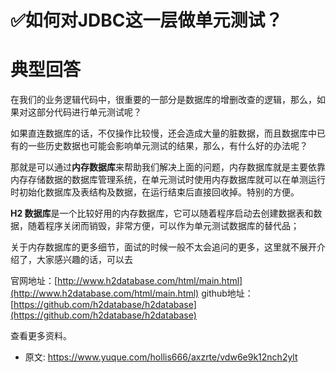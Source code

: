 # ✅如何对JDBC这一层做单元测试？
<!--page header-->

<a name="bzqYJ"></a>
# 典型回答

在我们的业务逻辑代码中，很重要的一部分是数据库的增删改查的逻辑，那么，如果对这部分代码进行单元测试呢？

如果直连数据库的话，不仅操作比较慢，还会造成大量的脏数据，而且数据库中已有的一些历史数据也可能会影响单元测试的结果，那么，有什么好的办法呢？

那就是可以通过**内存数据库**来帮助我们解决上面的问题，内存数据库就是主要依靠内存存储数据的数据库管理系统，在单元测试时使用内存数据库就可以在单测运行时初始化数据库及表结构及数据，在运行结束后直接回收掉。特别的方便。

**H2 数据库**是一个比较好用的内存数据库，它可以随着程序启动去创建数据表和数据，随着程序关闭而销毁，非常方便，可以作为单元测试数据库的替代品；

关于内存数据库的更多细节，面试的时候一般不太会追问的更多，这里就不展开介绍了，大家感兴趣的话，可以去

官网地址：[http://www.h2database.com/html/main.html](http://www.h2database.com/html/main.html)
github地址：[https://github.com/h2database/h2database](https://github.com/h2database/h2database)

查看更多资料。


<!--page footer-->
- 原文: <https://www.yuque.com/hollis666/axzrte/vdw6e9k12nch2ylt>